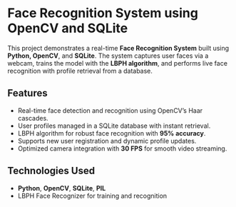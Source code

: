 # Face Recognition System using OpenCV and SQLite

This project demonstrates a real-time **Face Recognition System** built using **Python, OpenCV**, and **SQLite**. The system captures user faces via a webcam, trains the model with the **LBPH algorithm**, and performs live face recognition with profile retrieval from a database.

## Features
- Real-time face detection and recognition using OpenCV’s Haar cascades.
- User profiles managed in a SQLite database with instant retrieval.
- LBPH algorithm for robust face recognition with **95% accuracy**.
- Supports new user registration and dynamic profile updates.
- Optimized camera integration with **30 FPS** for smooth video streaming.

## Technologies Used
- **Python**, **OpenCV**, **SQLite**, **PIL**
- LBPH Face Recognizer for training and recognition
 
